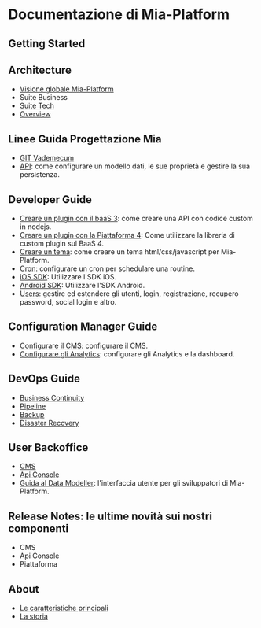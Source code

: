 # Documentazione di Mia-Platform #

## Getting Started

## Architecture
- [Visione globale Mia-Platform](/architecture/arc_overview/)
- Suite Business
- [Suite Tech](/architecture/arc_components/)
- [Overview](/architecture/old_overview/)

## Linee Guida Progettazione Mia
- [GIT Vademecum](/guidelines/git_vademecum/)
- [API](/guidelines/api/): come configurare un modello dati, le sue proprietà e gestire la sua persistenza.

## Developer Guide

- [Creare un plugin con il baaS 3](/developer_guide/plugin/): come creare una API con codice custom in nodejs.
- [Creare un plugin con la Piattaforma 4](/developer_guide/plugin_baas_4/): Come utilizzare la libreria di custom plugin sul BaaS 4.
- [Creare un tema](/developer_guide/theme/): come creare un tema html/css/javascript per Mia-Platform.
- [Cron](/developer_guide/cron/): configurare un cron per schedulare una routine.
- [iOS SDK](/developer_guide/sdk_ios/): Utilizzare l'SDK iOS.
- [Android SDK](/developer_guide/sdk_android/): Utilizzare l'SDK Android.
- [Users](/developer_guide/users/): gestire ed estendere gli utenti, login, registrazione, recupero password, social login e altro.

## Configuration Manager Guide
- [Configurare il CMS](/configurator/conf_cms/): configurare il CMS.
- [Configurare gli Analytics](/configurator/conf_analytics/): configurare gli Analytics e la dashboard.

## DevOps Guide
 - [Business Continuity](/dev_ops_guide/business_continuity/)
 - [Pipeline](/dev_ops_guide/../developer_guide/pipelines/)
 - [Backup](/dev_ops_guide/backup/)
 - [Disaster Recovery](/dev_ops_guide/disaster_recovery/)

## User Backoffice
- [CMS](/user_guide_and_tools/cms/guide_cms/)
- [Api Console](/user_guide_and_tools/api_console/guida_api_console/)
- [Guida al Data Modeller](/developer_guide/data_modeller/): l'interfaccia utente per gli sviluppatori di Mia-Platform.

## Release Notes: le ultime novità sui nostri componenti
- CMS
- Api Console
- Piattaforma

## About
- [Le caratteristiche principali](/about/index/)
- [La storia ](/about/index/)
